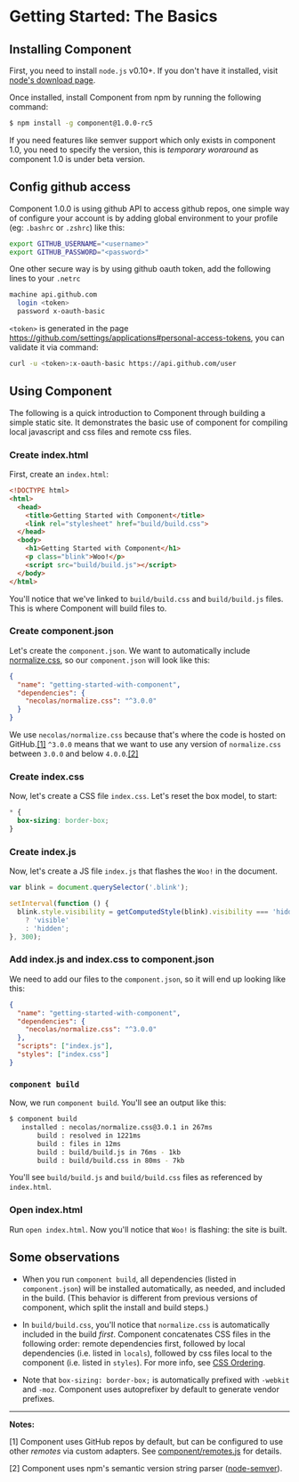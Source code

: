 
# Getting Started: The Basics

## Installing Component

First, you need to install `node.js` v0.10+. If you don't have it installed,
visit [node's download page](http://nodejs.org/download/).

Once installed, install Component from npm by running the following command:

```bash
$ npm install -g component@1.0.0-rc5
```

If you need features like semver support which only exists in component 1.0, you need to specify the version, this is _temporary woraround_ as component 1.0 is under beta version. 

## Config github access

Component 1.0.0 is using github API to access github repos, one simple way of configure your account is by adding global environment to your profile (eg: `.bashrc` or `.zshrc`) like this:

```bash
export GITHUB_USERNAME="<username>"
export GITHUB_PASSWORD="<password>"
```

One other secure way is by using github oauth token, add the following lines to your `.netrc`

```bash
machine api.github.com
  login <token>
  password x-oauth-basic
```

`<token>` is generated in the page <https://github.com/settings/applications#personal-access-tokens>, you can validate it via command:

```bash
curl -u <token>:x-oauth-basic https://api.github.com/user
```

## Using Component

The following is a quick introduction to Component through building a simple
static site.  It demonstrates the basic use of component for compiling local
javascript and css files and remote css files.

### Create index.html

First, create an `index.html`:

```html
<!DOCTYPE html>
<html>
  <head>
    <title>Getting Started with Component</title>
    <link rel="stylesheet" href="build/build.css">
  </head>
  <body>
    <h1>Getting Started with Component</h1>
    <p class="blink">Woo!</p>
    <script src="build/build.js"></script>
  </body>
</html>
```

You'll notice that we've linked to `build/build.css` and `build/build.js`
files. This is where Component will build files to.

### Create component.json

Let's create the `component.json`. We want to automatically include
[normalize.css](https://github.com/necolas/normalize.css), so our
`component.json` will look like this:

```json
{
  "name": "getting-started-with-component",
  "dependencies": {
    "necolas/normalize.css": "^3.0.0"
  }
}
```

We use `necolas/normalize.css` because that's where the code is hosted
on GitHub.[[1]](#remotes) `^3.0.0` means that we want to use any version of
`normalize.css` between `3.0.0` and below `4.0.0`.[[2]](#semver)


### Create index.css

Now, let's create a CSS file `index.css`. Let's reset the box model, to start:

```css
* {
  box-sizing: border-box;
}
```

### Create index.js

Now, let's create a JS file `index.js` that flashes the `Woo!` in the document.

```js
var blink = document.querySelector('.blink');

setInterval(function () {
  blink.style.visibility = getComputedStyle(blink).visibility === 'hidden'
    ? 'visible'
    : 'hidden';
}, 300);
```

### Add index.js and index.css to component.json

We need to add our files to the `component.json`, so it will end up looking 
like this:

```json
{
  "name": "getting-started-with-component",
  "dependencies": {
    "necolas/normalize.css": "^3.0.0"
  },
  "scripts": ["index.js"],
  "styles": ["index.css"]
}
```

### `component build`

Now, we run `component build`. You'll see an output like this:

```bash
$ component build
   installed : necolas/normalize.css@3.0.1 in 267ms
       build : resolved in 1221ms
       build : files in 12ms
       build : build/build.js in 76ms - 1kb
       build : build/build.css in 80ms - 7kb
```

You'll see `build/build.js` and `build/build.css` files as referenced by 
`index.html`.

### Open index.html

Run `open index.html`. Now you'll notice that `Woo!` is flashing: the
site is built.

## Some observations

- When you run `component build`, all dependencies (listed in `component.json`) 
will be installed automatically, as needed, and included in the build. (This
behavior is different from previous versions of component, which split the
install and build steps.)

- In `build/build.css`, you'll notice that `normalize.css` is automatically
included in the build _first_. Component concatenates CSS files in the
following order: remote dependencies first, followed by local dependencies
(i.e. listed in `locals`), followed by css files local to the component
(i.e. listed in `styles`). For more info, see [CSS Ordering][css-ordering].

- Note that `box-sizing: border-box;` is automatically prefixed with `-webkit`
and `-moz`. Component uses autoprefixer by default to generate vendor prefixes.


-----
**Notes:**

<a name="remotes"></a>
[1] Component uses GitHub repos by default, but can be configured to use other
_remotes_ via custom adapters. See [component/remotes.js][remotes] for details.

<a name="semver"></a>
[2] Component uses npm's semantic version string parser ([node-semver][semver]).


[css-ordering]: https://github.com/component/guide/blob/master/creating-apps-with-components/css-ordering.md
[remotes]: https://github.com/component/remotes.js
[semver]: https://github.com/isaacs/node-semver
